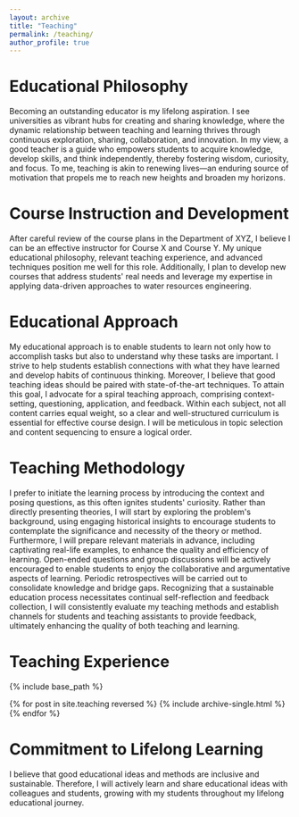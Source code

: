 ```yaml
---
layout: archive
title: "Teaching"
permalink: /teaching/
author_profile: true
---
```


Educational Philosophy
======
Becoming an outstanding educator is my lifelong aspiration. I see universities as vibrant hubs for creating and sharing knowledge, where the dynamic relationship between teaching and learning thrives through continuous exploration, sharing, collaboration, and innovation. In my view, a good teacher is a guide who empowers students to acquire knowledge, develop skills, and think independently, thereby fostering wisdom, curiosity, and focus. To me, teaching is akin to renewing lives—an enduring source of motivation that propels me to reach new heights and broaden my horizons.


Course Instruction and Development
======
After careful review of the course plans in the Department of XYZ, I believe I can be an effective instructor for Course X and Course Y. My unique educational philosophy, relevant teaching experience, and advanced techniques position me well for this role. Additionally, I plan to develop new courses that address students' real needs and leverage my expertise in applying data-driven approaches to water resources engineering.


Educational Approach
======
My educational approach is to enable students to learn not only how to accomplish tasks but also to understand why these tasks are important. I strive to help students establish connections with what they have learned and develop habits of continuous thinking. Moreover, I believe that good teaching ideas should be paired with state-of-the-art techniques. To attain this goal, I advocate for a spiral teaching approach, comprising context-setting, questioning, application, and feedback. Within each subject, not all content carries equal weight, so a clear and well-structured curriculum is essential for effective course design. I will be meticulous in topic selection and content sequencing to ensure a logical order.


Teaching Methodology
======
I prefer to initiate the learning process by introducing the context and posing questions, as this often ignites students' curiosity. Rather than directly presenting theories, I will start by exploring the problem's background, using engaging historical insights to encourage students to contemplate the significance and necessity of the theory or method. Furthermore, I will prepare relevant materials in advance, including captivating real-life examples, to enhance the quality and efficiency of learning. Open-ended questions and group discussions will be actively encouraged to enable students to enjoy the collaborative and argumentative aspects of learning. Periodic retrospectives will be carried out to consolidate knowledge and bridge gaps. Recognizing that a sustainable education process necessitates continual self-reflection and feedback collection, I will consistently evaluate my teaching methods and establish channels for students and teaching assistants to provide feedback, ultimately enhancing the quality of both teaching and learning.



Teaching Experience
======
{% include base_path %}

{% for post in site.teaching reversed %}
  {% include archive-single.html %}
{% endfor %}

Commitment to Lifelong Learning
======
I believe that good educational ideas and methods are inclusive and sustainable. Therefore, I will actively learn and share educational ideas with colleagues and students, growing with my students throughout my lifelong educational journey.
